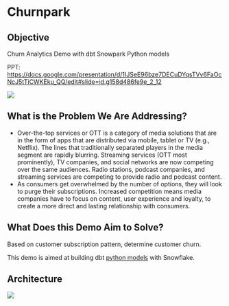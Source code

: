 # Churnpark

## Objective

Churn Analytics Demo with dbt Snowpark Python models

PPT: https://docs.google.com/presentation/d/1IJSeE96bze7DECuDYqsTVv6FaOcNcJ5tTiCWKEku_QQ/edit#slide=id.g158d486fe9e_2_12

![](https://user-images.githubusercontent.com/62965911/214368208-6c5cdfa2-6f59-4b0a-9a69-8e9e30775c4d.svg)

## What is the Problem We Are Addressing?

- Over-the-top services or OTT is a category of media solutions that are in the form of apps that are distributed via mobile, tablet or TV (e.g., Netflix). The lines that traditionally separated players in the media segment are rapidly blurring. Streaming services (OTT most prominently), TV companies, and social networks are now competing over the same audiences. Radio stations, podcast companies, and streaming services are competing to provide radio and podcast content.
- As consumers get overwhelmed by the number of options, they will look to purge their subscriptions. Increased competition means media companies have to focus on content, user experience and loyalty, to create a more direct and lasting relationship with consumers.

## What Does this Demo Aim to Solve?

Based on customer subscription pattern, determine customer churn.

This demo is aimed at building dbt [python models](https://deploy-preview-1754--docs-getdbt-com.netlify.app/docs/building-a-dbt-project/building-models/python-models) with Snowflake.

## Architecture

![](https://user-images.githubusercontent.com/62965911/214368165-e9a96e9a-ee13-4d7a-825f-e8fc9fd66c97.svg)